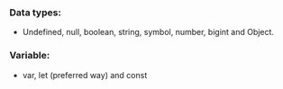 
### Data types:

- Undefined, null, boolean, string, symbol, number, bigint and Object.

### Variable:

- var, let (preferred way) and const
